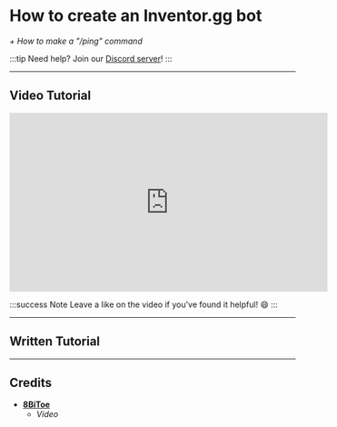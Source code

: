 # How to create an Inventor.gg bot
*+ How to make a "/ping" command*

:::tip
Need help? Join our [Discord server](https://dsc.gg/inventutor)!
:::

***

## Video Tutorial

<iframe width="560" height="315" src="https://www.youtube-nocookie.com/embed/MQ_fkbbXUTE?si=c9kch__m8gdpXSeo" title="YouTube video player" frameborder="0" allow="accelerometer; autoplay; clipboard-write; encrypted-media; gyroscope; picture-in-picture; web-share" referrerpolicy="strict-origin-when-cross-origin" allowfullscreen></iframe>

:::success Note
Leave a like on the video if you've found it helpful! 😄
:::

***

## Written Tutorial



***

## Credits
- **[8BiToe](https://8bitoe.carrd.co)**
  - *Video*
